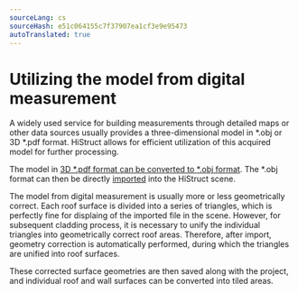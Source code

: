 ```yaml
---
sourceLang: cs
sourceHash: e51c064155c7f37907ea1cf3e9e95473
autoTranslated: true
---
```


# Utilizing the model from digital measurement

A widely used service for building measurements through detailed maps or other data sources usually provides a three-dimensional model in *.obj or 3D *.pdf format. HiStruct allows for efficient utilization of this acquired model for further processing.

The model in [3D *.pdf format can be converted to *.obj format](convert3dPdfToObj.md). The *.obj format can then be directly [imported](importObj.md) into the HiStruct scene.

The model from digital measurement is usually more or less geometrically correct. Each roof surface is divided into a series of triangles, which is perfectly fine for displaing of the imported file in the scene. However, for subsequent cladding process, it is necessary to unify the individual triangles into geometrically correct roof areas. Therefore, after import, geometry correction is automatically performed, during which the triangles are unified into roof surfaces.

These corrected surface geometries are then saved along with the project, and individual roof and wall surfaces can be converted into tiled areas.
